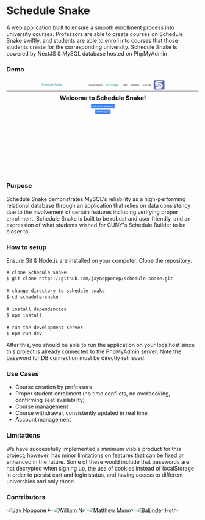 # Schedule Snake
A web application built to ensure a smooth enrollment process into university courses. 
Professors are able to create courses on Schedule Snake swiftly, and students are able to
enroll into courses that those students create for the corresponding university. 
Schedule Snake is powered by NextJS & MySQL database hosted on PhpMyAdmin</br>

### Demo

![schedule_snake.gif](public%2Fschedule_snake.gif)

### Purpose 

Schedule Snake demonstrates MySQL's reliability as a high-performing relational database through an
application that relies on data consistency due to the involvement of certain features including verifying proper enrollment.
Schedule Snake is built to be robust and user friendly, and an expression of what students wished 
for CUNY's Schedule Builder to be closer to.

### How to setup 

Ensure Git & Node.js are installed on your computer. Clone the repository:
```
# clone Schedule Snake
$ git clone https://github.com/jaynopponep/schedule-snake.git

# change directory to schedule snake
$ cd schedule-snake

# install dependencies
$ npm install

# run the development server
$ npm run dev
```
After this, you should be able to run the application on your localhost since this project
is already connected to the PhpMyAdmin server. Note the password for DB connection must be directly retrieved.

### Use Cases

- Course creation by professors 
- Proper student enrollment (no time conflicts, no overbooking, confirming seat availability)
- Course management
- Course withdrawal, consistently updated in real time
- Account management

### Limitations

We have successfully implemented a minimum viable product for this project; however, 
has minor limitations on features that can be fixed or enhanced in the future. Some of these would
include that passwords are not decrypted when signing up, the use of cookies instead of localStorage
in order to persist cart and login status, and having access to different universities and only those.

### Contributors
<a href="https://github.com/jaynopponep">
  <img src="https://github.com/jaynopponep.png?size=100" style="border-radius: 50%; width: 100px; height: 100px;" alt="Jay Noppone P" />
</a>
<a href="https://github.com/willofcode">
  <img src="https://github.com/willofcode.png?size=100" style="border-radius: 50%; width: 100px; height: 100px;" alt="William Ng" />
</a>
<a href="https://github.com/MattMunoz">
  <img src="https://github.com/MattMunoz.png?size=100" style="border-radius: 50%; width: 100px; height: 100px;" alt="Matthew Munoz" />
</a>
<a href="https://github.com/BaljinderHothi">
  <img src="https://github.com/BaljinderHothi.png?size=100" style="border-radius: 50%; width: 100px; height: 100px;" alt="Baljinder Hothi" />
</a>